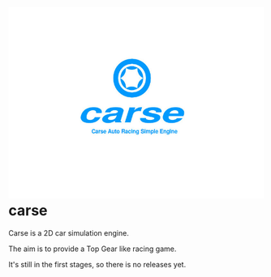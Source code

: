 # ![Alt text](https://github.com/hydren/carse/blob/master/carse/carse-logo.jpg "Carse logo") carse
Carse is a 2D car simulation engine.

The aim is to provide a Top Gear like racing game.

It's still in the first stages, so there is no releases yet.
